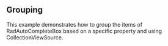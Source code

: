 ## Grouping
This example demonstrates how to group the items of RadAutoCompleteBox based on a specific property and using CollectionViewSource.

[//]: <keywords:group, collectionviewsource>